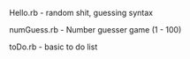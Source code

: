 Hello.rb - random shit, guessing syntax

numGuess.rb - Number guesser game (1 - 100)

toDo.rb - basic to do list
